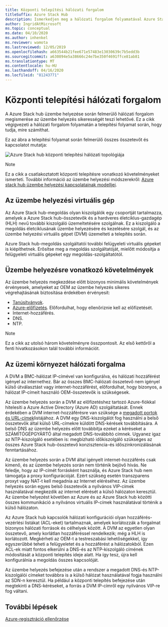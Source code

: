 ```yaml
---
title: Központi telepítési hálózati forgalom
titleSuffix: Azure Stack Hub
description: Ismerkedjen meg a hálózati forgalom folyamatával Azure Stack hub üzembe helyezése során.
author: IngridAtMicrosoft
ms.topic: conceptual
ms.date: 04/10/2020
ms.author: inhenkel
ms.reviewer: wamota
ms.lastreviewed: 12/05/2019
ms.openlocfilehash: a663544b21fee671e57483e13030639c7b5edd3b
ms.sourcegitcommit: a630894e5a38666c24e7be350f4691ffce81ab81
ms.translationtype: MT
ms.contentlocale: hu-HU
ms.lasthandoff: 04/16/2020
ms.locfileid: "81243771"
---
```

# <a name="deployment-network-traffic"></a>Központi telepítési hálózati forgalom

A Azure Stack hub üzembe helyezése során felmerülő hálózati forgalom megismerése az üzembe helyezés sikerességét teszi lehetővé. Ez a cikk végigvezeti a hálózati forgalom folyamatán a telepítési folyamat során, hogy tudja, mire számíthat.

Ez az ábra a telepítési folyamat során felmerülő összes összetevőt és kapcsolatot mutatja:

![Azure Stack hub központi telepítési hálózati topológiája](media/deployment-networking/figure1.svg)

> [!NOTE]
> Ez a cikk a csatlakoztatott központi telepítésre vonatkozó követelményeket ismerteti. További információ az üzembe helyezési módszerekről: [Azure stack hub üzembe helyezési kapcsolatainak modelljei](azure-stack-connection-models.md).

## <a name="the-deployment-vm"></a>Az üzembe helyezési virtuális gép

Az Azure Stack hub-megoldás olyan kiszolgálók egy csoportját tartalmazza, amelyek a Azure Stack hub-összetevők és a hardveres életciklus-gazdagép (HLH) nevű további kiszolgáló üzemeltetésére szolgálnak. Ez a kiszolgáló a megoldás életciklusának üzembe helyezésére és kezelésére szolgál, és az üzembe helyezési virtuális gépet (DVM) üzemelteti a telepítés során.

Azure Stack hub-megoldás szolgáltatói további felügyeleti virtuális gépeket is kiépíthetnek. Erősítse meg a megoldás szolgáltatóját, mielőtt módosítja a felügyeleti virtuális gépeket egy megoldás-szolgáltatótól.

## <a name="deployment-requirements"></a>Üzembe helyezésre vonatkozó követelmények

Az üzembe helyezés megkezdése előtt bizonyos minimális követelmények érvényesek, amelyeket az OEM az üzembe helyezés sikeres végrehajtásának biztosítása érdekében érvényesít:

- [Tanúsítványok](azure-stack-pki-certs.md).
- [Azure-előfizetés](azure-stack-validate-registration.md). Előfordulhat, hogy ellenőriznie kell az előfizetését.
- Internet-hozzáférés.
- DNS.
- NTP.

> [!NOTE]
> Ez a cikk az utolsó három követelményre összpontosít. Az első kettőről a fenti hivatkozásokon talál további információt.

## <a name="about-deployment-network-traffic"></a>Az üzemi környezet hálózati forgalma

A DVM a BMC-hálózat IP-címével van konfigurálva, és hálózati hozzáférést igényel az internethez. Bár az összes BMC-hálózati összetevő nem igényel külső útválasztást vagy internet-hozzáférést, előfordulhat, hogy bizonyos, a hálózat IP-címeit használó OEM-összetevők is szükségesek.

Az üzembe helyezés során a DVM az előfizetéshez tartozó Azure-fiókkal hitelesíti a Azure Active Directory (Azure AD) szolgáltatását. Ennek érdekében a DVM internet-hozzáférésre van szüksége a [megadott portok és URL-címek](azure-stack-integrate-endpoints.md)listájához. A DVM egy DNS-kiszolgálót fog használni a belső összetevők által külső URL-címekre küldött DNS-kérések továbbítására. A belső DNS az üzembe helyezés előtt továbbítja ezeket a kéréseket a SZÁMÍTÓGÉPGYÁRTÓ által megadott DNS-továbbító címnek. Ugyanez igaz az NTP-kiszolgáló esetében is: megbízható időkiszolgáló szükséges az összes Azure Stack hub-összetevő konzisztencia-és időszinkronizálásának fenntartásához.

Az üzembe helyezés során a DVM által igényelt internet-hozzáférés csak kimenő, és az üzembe helyezés során nem történik bejövő hívás. Ne feledje, hogy az IP-címét forrásként használja, és Azure Stack hub nem támogatja a proxy konfigurációját. Ezért szükség esetén transzparens proxyt vagy NAT-t kell megadnia az Internet eléréséhez. Az üzembe helyezés során egyes belső összetevők a nyilvános VIP-címek használatával megkezdik az internet elérését a külső hálózaton keresztül. Az üzembe helyezést követően az Azure és az Azure Stack hub közötti összes kommunikáció a nyilvános virtuális IP-címek használatával történik a külső hálózaton.

Az Azure Stack hub kapcsolók hálózati konfigurációi olyan hozzáférés-vezérlési listákat (ACL-eket) tartalmaznak, amelyek korlátozzák a forgalmat bizonyos hálózati források és célhelyek között. A DVM az egyetlen olyan összetevő, amely korlátlan hozzáféréssel rendelkezik; még a HLH is korlátozott. Megkérheti az OEM-t a testreszabási lehetőségekkel, így egyszerűbbé teheti a felügyeletet és a hozzáférést a hálózatokból. Ezen ACL-ek miatt fontos elkerülni a DNS-és az NTP-kiszolgáló címének módosítását a központi telepítés ideje alatt. Ha így tesz, újra kell konfigurálnia a megoldás összes kapcsolóját.

Az üzembe helyezés befejezése után a rendszer a megadott DNS-és NTP-kiszolgálói címeket továbbra is a külső hálózat használatával fogja használni az SDN-n keresztül. Ha például a központi telepítés befejezése után megtekinti a DNS-kéréseket, a forrás a DVM IP-címről egy nyilvános VIP-re fog váltani.

## <a name="next-steps"></a>További lépések

[Azure-regisztráció ellenőrzése](azure-stack-validate-registration.md)
